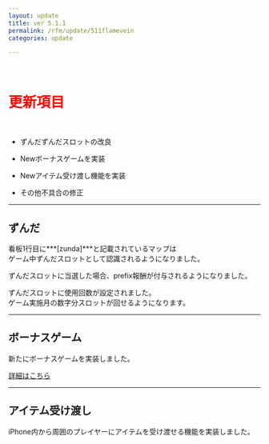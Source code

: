 ```yaml
---
layout: update
title: ver 5.1.1
permalink: /rfm/update/511flamevein 
categories: update

---
```



<br>
<h1 id="1"><font color="red">更新項目</font></h1><br>


+ <span class="green-badge">ずんだ</span>ずんだスロットの改良      

+ <span class="red-badge">New</span>ボーナスゲームを実装        

+ <span class="red-badge">New</span>アイテム受け渡し機能を実装        

+ <span class="blue-badge">その他</span>不具合の修正  



----------------------------------------------------  
## ずんだ              

看板1行目に***[zunda]***と記載されているマップは  
ゲーム中ずんだスロットとして認識されるようになりました。  

ずんだスロットに当選した場合、prefix報酬が付与されるようになりました。  

ずんだスロットに使用回数が設定されました。  
ゲーム実施月の数字分スロットが回せるようになります。  




----------------------------------------------------  
## ボーナスゲーム              

新たにボーナスゲームを実装しました。   

[詳細はこちら]({{site.baseurl}}/rfm/bonusgame) <br>
  
----------------------------------------------------  
## アイテム受け渡し                

iPhone内から周囲のプレイヤーにアイテムを受け渡せる機能を実装しました。  

  




  

